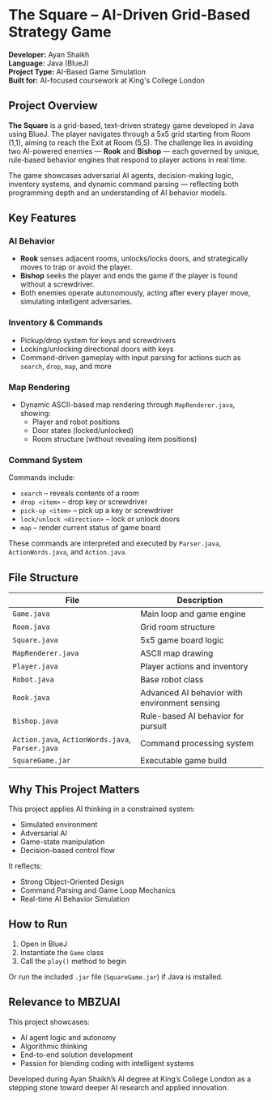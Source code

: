 # The Square – AI-Driven Grid-Based Strategy Game

**Developer:** Ayan Shaikh  
**Language:** Java (BlueJ)  
**Project Type:** AI-Based Game Simulation  
**Built for:** AI-focused coursework at King's College London

## Project Overview

**The Square** is a grid-based, text-driven strategy game developed in Java using BlueJ. The player navigates through a 5x5 grid starting from Room (1,1), aiming to reach the Exit at Room (5,5). The challenge lies in avoiding two AI-powered enemies — **Rook** and **Bishop** — each governed by unique, rule-based behavior engines that respond to player actions in real time.

The game showcases adversarial AI agents, decision-making logic, inventory systems, and dynamic command parsing — reflecting both programming depth and an understanding of AI behavior models.

## Key Features

### AI Behavior

- **Rook** senses adjacent rooms, unlocks/locks doors, and strategically moves to trap or avoid the player.  
- **Bishop** seeks the player and ends the game if the player is found without a screwdriver.  
- Both enemies operate autonomously, acting after every player move, simulating intelligent adversaries.

### Inventory & Commands

- Pickup/drop system for keys and screwdrivers  
- Locking/unlocking directional doors with keys  
- Command-driven gameplay with input parsing for actions such as `search`, `drop`, `map`, and more

### Map Rendering

- Dynamic ASCII-based map rendering through `MapRenderer.java`, showing:  
  - Player and robot positions  
  - Door states (locked/unlocked)  
  - Room structure (without revealing item positions)

### Command System

Commands include:
- `search` – reveals contents of a room  
- `drop <item>` – drop key or screwdriver  
- `pick-up <item>` – pick up a key or screwdriver  
- `lock/unlock <direction>` – lock or unlock doors  
- `map` – render current status of game board  

These commands are interpreted and executed by `Parser.java`, `ActionWords.java`, and `Action.java`.

## File Structure

| File | Description |
|------|-------------|
| `Game.java` | Main loop and game engine |
| `Room.java` | Grid room structure |
| `Square.java` | 5x5 game board logic |
| `MapRenderer.java` | ASCII map drawing |
| `Player.java` | Player actions and inventory |
| `Robot.java` | Base robot class |
| `Rook.java` | Advanced AI behavior with environment sensing |
| `Bishop.java` | Rule-based AI behavior for pursuit |
| `Action.java`, `ActionWords.java`, `Parser.java` | Command processing system |
| `SquareGame.jar` | Executable game build |

## Why This Project Matters

This project applies AI thinking in a constrained system:
- Simulated environment  
- Adversarial AI  
- Game-state manipulation  
- Decision-based control flow

It reflects:
- Strong Object-Oriented Design  
- Command Parsing and Game Loop Mechanics  
- Real-time AI Behavior Simulation

## How to Run

1. Open in BlueJ  
2. Instantiate the `Game` class  
3. Call the `play()` method to begin  

Or run the included `.jar` file (`SquareGame.jar`) if Java is installed.

## Relevance to MBZUAI

This project showcases:
- AI agent logic and autonomy  
- Algorithmic thinking  
- End-to-end solution development  
- Passion for blending coding with intelligent systems  

Developed during Ayan Shaikh’s AI degree at King’s College London as a stepping stone toward deeper AI research and applied innovation.
